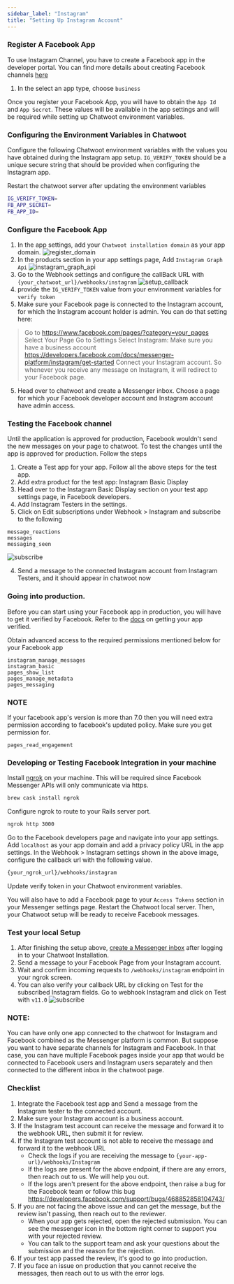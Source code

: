 ```yaml
---
sidebar_label: "Instagram"
title: "Setting Up Instagram Account"
---
```


### Register A Facebook App

To use Instagram Channel, you have to create a Facebook app in the developer portal. You can find more details about creating Facebook channels [here](https://developers.facebook.com/docs/apps/#register)

1. In the select an app type, choose `business`

Once you register your Facebook App, you will have to obtain the `App Id` and `App Secret`. These values will be available in the app settings and will be required while setting up Chatwoot environment variables.

### Configuring the Environment Variables in Chatwoot

Configure the following Chatwoot environment variables with the values you have obtained during the Instagram app setup.
`IG_VERIFY_TOKEN` should be a unique secure string that should be provided when configuring the Instagram app.

Restart the chatwoot server after updating the environment variables

```bash
IG_VERIFY_TOKEN=
FB_APP_SECRET=
FB_APP_ID=
```

### Configure the Facebook App

1. In the app settings, add your `Chatwoot installation domain` as your app domain.
![register_domain](./images/instagram/register_domain.png)
2. In the products section in your app settings page, Add `Instagram Graph Api`
![instagram_graph_api](./images/instagram/instagram_graph_api.png)
3. Go to the Webhook settings and configure the callBack URL with `{your_chatwoot_url}/webhooks/instagram`
![setup_callback](./images/instagram/setup_callback.png)
4. provide the `IG_VERIFY_TOKEN` value from your environment variables for `verify token`
5. Make sure your Facebook page is connected to the Instagram account, for which the Instagram account holder is admin.
You can do that setting here:
  > Go to https://www.facebook.com/pages/?category=your_pages
  > Select Your Page
  > Go to Settings
  > Select Instagram: Make sure you have a business account https://developers.facebook.com/docs/messenger-platform/instagram/get-started
  > Connect your Instagram account.
  So whenever you receive any message on Instagram, it will redirect to your Facebook page.
5. Head over to chatwoot and create a Messenger inbox. Choose a page for which your Facebook developer account and Instagram account have admin access.


### Testing the Facebook channel

Until the application is approved for production, Facebook wouldn't send the new messages on your page to chatwoot.
To test the changes until the app is approved for production. Follow the steps

1. Create a Test app for your app. Follow all the above steps for the test app.
2. Add extra product for the test app: Instagram Basic Display
3. Head over to the Instagram Basic Display section on your test app settings page, in Facebook developers.
4. Add Instagram Testers in the settings.
5. Click on Edit subscriptions under Webhook > Instagram and subscribe to the following
```
message_reactions
messages
messaging_seen
```
![subscribe](./images/instagram/subscribe.png)

4. Send a message to the connected Instagram account from Instagram Testers, and it should appear in chatwoot now

### Going into production.

Before you can start using your Facebook app in production, you will have to get it verified by Facebook. Refer to the [docs](https://developers.facebook.com/docs/messenger-platform/instagram/app-review) on getting your app verified.

Obtain advanced access to the required permissions mentioned below for your Facebook app
```
instagram_manage_messages
instagram_basic
pages_show_list
pages_manage_metadata
pages_messaging
```
### NOTE
If your facebook app's version is more than 7.0 then you will need extra permission according to facebook's updated policy. Make sure you get permission for.
```
pages_read_engagement
```

### Developing or Testing Facebook Integration in your machine

Install [ngrok](https://ngrok.com/docs) on your machine. This will be required since Facebook Messenger APIs will only communicate via https.

```bash
brew cask install ngrok
```

Configure ngrok to route to your Rails server port.

```bash
ngrok http 3000
```

Go to the Facebook developers page and navigate into your app settings. Add `localhost` as your app domain and add a privacy policy URL in the app settings.
In the Webhook > Instagram settings shown in the above image, configure the callback url with the following value.

```bash
{your_ngrok_url}/webhooks/instagram
```

Update verify token in your Chatwoot environment variables.

You will also have to add a Facebook page to your `Access Tokens` section in your Messenger settings page.
Restart the Chatwoot local server. Then, your Chatwoot setup will be ready to receive Facebook messages.

### Test your local Setup

1. After finishing the setup above, [create a Messenger inbox](/docs/product/channels/facebook) after logging in to your Chatwoot Installation.
2. Send a message to your Facebook Page from your Instagram account.
3. Wait and confirm incoming requests to `/webhooks/instagram` endpoint in your ngrok screen.
4. You can also verify your callback URL by clicking on Test for the subscribed Instagram fields.
Go to webhook Instagram and click on Test with `v11.0`
![subscribe](./images/instagram/subscribe.png)

### NOTE:
You can have only one app connected to the chatwoot for Instagram and Facebook combined as the Messenger platform is common. But suppose you want to have separate channels for Instagram and Facebook. In that case, you can have multiple Facebook pages inside your app that would be connected to Facebook users and Instagram users separately and then connected to the different inbox in the chatwoot page.

### Checklist
		
1. Integrate the Facebook test app and Send a message from the Instagram tester to the connected account.
2. Make sure your Instagram account is a business account.
3. If the Instagram test account can receive the message and forward it to the webhook URL, then submit it for review.
4. If the Instagram test account is not able to receive the message and forward it to the webhook URL
   - Check the logs if you are receiving the message to `{your-app-url}/webhooks/Instagram`
   - If the logs are present for the above endpoint, if there are any errors, then reach out to us. We will help you out.
   - If the logs aren't present for the above endpoint, then raise a bug for the Facebook team or follow this bug https://developers.facebook.com/support/bugs/468852858104743/
5. If you are not facing the above issue and can get the message, but the review isn't passing, then reach out to the reviewer.
   - When your app gets rejected, open the rejected submission. You can see the messenger icon in the bottom right corner to support you with your rejected review.
   - You can talk to the support team and ask your questions about the submission and the reason for the rejection.
6. If your test app passed the review, it's good to go into production.
7. If you face an issue on production that you cannot receive the messages, then reach out to us with the error logs.
